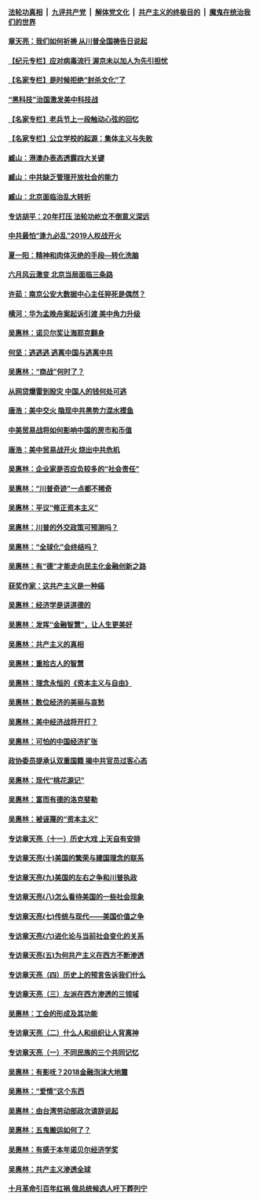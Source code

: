 

####  [法轮功真相](../../../../basic/blob/master/README.md?t=04291132) &nbsp;|&nbsp; [九评共产党](../../../../9ping.md/blob/master/README.md?t=04291132) &nbsp;|&nbsp; [解体党文化](../../../../jtdwh.md/blob/master/README.md?t=04291132)  &nbsp;|&nbsp; [共产主义的终极目的](../../../../gczydzjmd.md/blob/master/README.md?t=04291132) &nbsp;|&nbsp; [魔鬼在统治我们的世界](../../../../mgztzwmdsj.md/blob/master/README.md?t=04291132) 

#### [章天亮：我们如何祈祷 从川普全国祷告日说起](../pages/nsc423/n11944627.md?t=04291132) 

#### [【纪元专栏】应对病毒流行 渥京未以加人为先引担忧](../pages/nsc423/n11875714.md?t=04291132) 

#### [【名家专栏】是时候拒绝“封杀文化”了](../pages/nsc423/n11814093.md?t=04291132) 

#### [“黑科技”治国激发美中科技战](../pages/nsc423/n11638056.md?t=04291132) 

#### [【名家专栏】老兵节上一段触动心弦的回忆](../pages/nsc423/n11646016.md?t=04291132) 

#### [【名家专栏】公立学校的起源：集体主义与失败](../pages/nsc423/n11601833.md?t=04291132) 

#### [臧山：港澳办表态透露四大关键](../pages/nsc423/n11421628.md?t=04291132) 

#### [臧山：中共缺乏管理开放社会的能力](../pages/nsc423/n11407457.md?t=04291132) 

#### [臧山：北京面临治乱大转折](../pages/nsc423/n11406895.md?t=04291132) 

#### [专访胡平：20年打压 法轮功屹立不倒意义深远](../pages/nsc423/n11398800.md?t=04291132) 

#### [中共最怕“逢九必乱”2019人权战开火](../pages/nsc423/n11385248.md?t=04291132) 

#### [夏一阳：精神和肉体灭绝的手段—转化洗脑](../pages/nsc423/n11368250.md?t=04291132) 

#### [六月风云激变 北京当局面临三条路](../pages/nsc423/n11313668.md?t=04291132) 

#### [许茹：南京公安大数据中心主任猝死是偶然？](../pages/nsc423/n11064744.md?t=04291132) 

#### [横河：华为孟晚舟案起诉引渡 美中角力升级](../pages/nsc423/n11027230.md?t=04291132) 

#### [吴惠林：诺贝尔奖让海耶克翻身](../pages/nsc423/n10890049.md?t=04291132) 

#### [何坚：逃逃逃 逃离中国与逃离中共](../pages/nsc423/n10592891.md?t=04291132) 

#### [吴惠林：“商战”何时了？](../pages/nsc423/n10573558.md?t=04291132) 

#### [从网贷爆雷到股灾 中国人的钱何处可逃](../pages/nsc423/n10572800.md?t=04291132) 

#### [唐浩：美中交火 隐现中共黑势力混水摸鱼](../pages/nsc423/n10544040.md?t=04291132) 

#### [中美贸易战将如何影响中国的房市和币值](../pages/nsc423/n10543697.md?t=04291132) 

#### [唐浩：美中贸易战开火 烧出中共危机](../pages/nsc423/n10540126.md?t=04291132) 

#### [吴惠林：企业家是否应负较多的“社会责任”](../pages/nsc423/n10535022.md?t=04291132) 

#### [吴惠林：“川普奇迹”一点都不稀奇](../pages/nsc423/n10512808.md?t=04291132) 

#### [吴惠林：平议“修正资本主义”](../pages/nsc423/n10495724.md?t=04291132) 

#### [吴惠林：川普的外交政策可预测吗？](../pages/nsc423/n10462387.md?t=04291132) 

#### [吴惠林：“全球化”会终结吗？](../pages/nsc423/n10452838.md?t=04291132) 

#### [吴惠林：有“德”才能走向民主化金融创新之路](../pages/nsc423/n10432292.md?t=04291132) 

#### [获奖作家：这共产主义是一种癌](../pages/nsc423/n10431541.md?t=04291132) 

#### [吴惠林：经济学是讲道德的](../pages/nsc423/n10398014.md?t=04291132) 

#### [吴惠林：发挥“金融智慧”，让人生更美好](../pages/nsc423/n10375019.md?t=04291132) 

#### [吴惠林：共产主义的真相](../pages/nsc423/n10351394.md?t=04291132) 

#### [吴惠林：重拾古人的智慧](../pages/nsc423/n10337691.md?t=04291132) 

#### [吴惠林：理念永恒的《资本主义与自由》](../pages/nsc423/n10316274.md?t=04291132) 

#### [吴惠林：数位经济的美丽与哀愁](../pages/nsc423/n10292946.md?t=04291132) 

#### [吴惠林：美中经济战将开打？](../pages/nsc423/n10258825.md?t=04291132) 

#### [吴惠林：可怕的中国经济扩张](../pages/nsc423/n10219147.md?t=04291132) 

#### [政协委员提承认双重国籍 揭中共官员过客心态](../pages/nsc423/n10208809.md?t=04291132) 

#### [吴惠林：现代“桃花源记”](../pages/nsc423/n10185234.md?t=04291132) 

#### [吴惠林：富而有德的洛克斐勒](../pages/nsc423/n10142264.md?t=04291132) 

#### [吴惠林：被诬蔑的“资本主义”](../pages/nsc423/n10124816.md?t=04291132) 

#### [专访章天亮（十一）历史大戏 上天自有安排](../pages/nsc423/n10094905.md?t=04291132) 

#### [专访章天亮(十)美国的繁荣与建国理念的联系](../pages/nsc423/n10094899.md?t=04291132) 

#### [专访章天亮(九)美国的左右之争和川普执政](../pages/nsc423/n10094889.md?t=04291132) 

#### [专访章天亮(八)怎么看待美国的一些社会现象](../pages/nsc423/n10094857.md?t=04291132) 

#### [专访章天亮(七)传统与现代——美国价值之争](../pages/nsc423/n10093140.md?t=04291132) 

#### [专访章天亮(六)进化论与当前社会变化的关系](../pages/nsc423/n10092036.md?t=04291132) 

#### [专访章天亮(五)为何共产主义在西方不断渗透](../pages/nsc423/n10083620.md?t=04291132) 

#### [专访章天亮（四）历史上的预言告诉我们什么](../pages/nsc423/n10083606.md?t=04291132) 

#### [专访章天亮（三）左派在西方渗透的三领域](../pages/nsc423/n10081115.md?t=04291132) 

#### [吴惠林：工会的形成及其功能](../pages/nsc423/n10080633.md?t=04291132) 

#### [专访章天亮（二）什么人和组织让人背离神](../pages/nsc423/n10076637.md?t=04291132) 

#### [专访章天亮（一）不同民族的三个共同记忆](../pages/nsc423/n10074188.md?t=04291132) 

#### [吴惠林：有影呒？2018金融泡沫大地震](../pages/nsc423/n10040534.md?t=04291132) 

#### [吴惠林：“爱情”这个东西](../pages/nsc423/n10019423.md?t=04291132) 

#### [吴惠林：由台湾劳动部政次请辞说起](../pages/nsc423/n9979679.md?t=04291132) 

#### [吴惠林：五鬼搬运如何了？](../pages/nsc423/n9925338.md?t=04291132) 

#### [吴惠林：有感于本年诺贝尔经济学奖](../pages/nsc423/n9871883.md?t=04291132) 

#### [吴惠林：共产主义渗透全球](../pages/nsc423/n9812748.md?t=04291132) 

#### [十月革命引百年红祸 俄总统候选人吁下葬列宁](../pages/nsc423/n9810182.md?t=04291132) 

